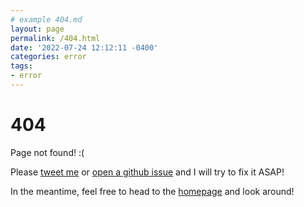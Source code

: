 ```yaml
---
# example 404.md
layout: page
permalink: /404.html
date: '2022-07-24 12:12:11 -0400'
categories: error
tags:
- error
---
```


# 404

Page not found! :(

Please [tweet me](https://twitter.com/aviinfinity) or [open a github issue](https://github.com/avipars/CS-Resources/issues) and I will try to fix it ASAP!

In the meantime, feel free to head to the [homepage](https://cs.aviparshan.com) and look around! 

<!-- [Contact Info](https://www.aviparshan.com/?utm_source=page_down) -->